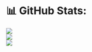 # 📊 GitHub Stats:
![](https://github-readme-stats.vercel.app/api?username=spatiumstas&show_icons=true&theme=transparent)<br/>
![](https://github-readme-streak-stats.herokuapp.com/?user=spatiumstas&theme=transparent&hide_border=false)<br/>
![](https://github-readme-stats.vercel.app/api/top-langs/?username=spatiumstas&theme=transparent&hide_border=false&include_all_commits=true&count_private=true&layout=compact)
